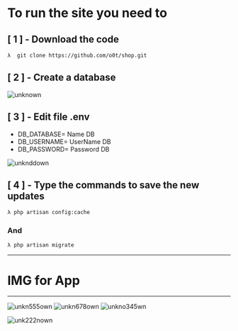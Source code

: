 
# To run the site you need to

##  [ 1 ] - Download the code
```bash
λ  git clone https://github.com/o0t/shop.git
```
##  [ 2 ] - Create a database

![unknown](https://user-images.githubusercontent.com/94997828/178013857-409bbf8d-e956-4b25-9abd-35d44f4c8c2b.png)

## [ 3 ] - Edit file  .env 

- DB_DATABASE= Name DB
- DB_USERNAME= UserName DB 
- DB_PASSWORD= Password DB 

![unknddown](https://user-images.githubusercontent.com/94997828/178014612-f618786b-3070-46b7-8305-dea5465a8656.png)

## [ 4 ] - Type the commands to save the new updates

```bash
λ php artisan config:cache
```
### And

```bash
λ php artisan migrate
```

---
# IMG for App 
---
![unkn555own](https://user-images.githubusercontent.com/94997828/178016837-528b1f11-1575-4181-ae1e-97e25d9828fd.png)
![unkn678own](https://user-images.githubusercontent.com/94997828/178016856-ec106eb7-06ba-4ba7-add9-713d37b20a12.png)
![unkno345wn](https://user-images.githubusercontent.com/94997828/178016984-19e21545-9f43-442c-88de-5daec1913ea5.png)

![unk222nown](https://user-images.githubusercontent.com/94997828/178017076-e5287354-5bcf-4765-95a6-8f66b24f709b.png)
